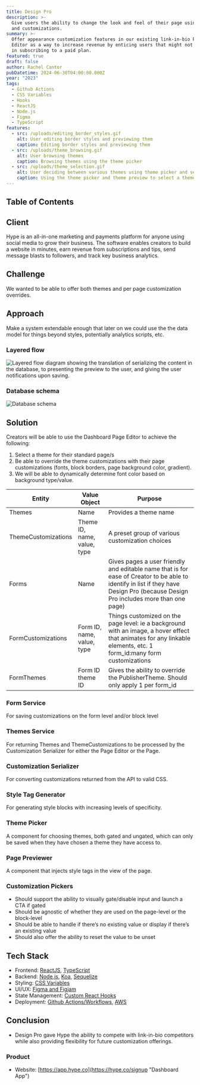 ```yaml
---
title: Design Pro
description: >-
  Give users the ability to change the look and feel of their page using themes
  and customizations.
summary: >-
  Offer appearance customization features in our existing link-in-bio Page
  Editor as a way to increase revenue by enticing users that might not see value
  in subscribing to a paid plan.
featured: true
draft: false
author: Rachel Cantor
pubDatetime: 2024-06-30T04:00:00.000Z
year: "2023"
tags:
  - Github Actions
  - CSS Variables
  - Hooks
  - ReactJS
  - Node.js
  - Figma
  - TypeScript
features:
  - src: /uploads/editing_border_styles.gif
    alt: User editing border styles and previewing them
    caption: Editing border styles and previewing them
  - src: /uploads/theme_browsing.gif
    alt: User browsing themes
    caption: Browsing themes using the theme picker
  - src: /uploads/theme_selection.gif
    alt: User deciding between various themes using theme picker and selecting one
    caption: Using the theme picker and theme preview to select a theme
---
```


## Table of Contents

## Client

Hype is an all-in-one marketing and payments platform for anyone using social media to grow their business. The software enables creators to build a website in minutes, earn revenue from subscriptions and tips, send message blasts to followers, and track key business analytics.

## Challenge

We wanted to be able to offer both themes and per page customization overrides.

## Approach

Make a system extendable enough that later on we could use the the data model for things beyond styles, potentially analytics scripts, etc.

### Layered flow

![Layered flow diagram showing the translation of serializing the content in the database, to presenting the preview to the user, and giving the user notifications upon saving.](/uploads/page_customization_layered_flow.png)

### Database schema

![Database schema](/uploads/database_schema.png)

## Solution

Creators will be able to use the Dashboard Page Editor to achieve the following:

1. Select a theme for their standard page/s
2. Be able to override the theme customizations with their page customizations (fonts, block borders, page background color, gradient).
3. We will be able to dynamically determine font color based on background type/value.

| Entity              | Value Object                | Purpose                                                                                                                                                                           |
| ------------------- | --------------------------- | --------------------------------------------------------------------------------------------------------------------------------------------------------------------------------- |
| Themes              | Name                        | Provides a theme name                                                                                                                                                             |
| ThemeCustomizations | Theme ID, name, value, type | A preset group of various customization choices                                                                                                                                   |
| Forms               | Name                        | Gives pages a user friendly and editable name that is for ease of Creator to be able to identify in list if they have Design Pro (because Design Pro includes more than one page) |
| FormCustomizations  | Form ID, name, value, type  | Things customized on the page level: ie a background with an image, a hover effect that animates for any linkable elements, etc. 1 form_id:many form customizations               |
| FormThemes          | Form ID theme ID            | Gives the ability to override the PublisherTheme. Should only apply 1 per form_id                                                                                                 |

### Form Service

For saving customizations on the form level and/or block level

### Themes Service

For returning Themes and ThemeCustomizations to be processed by the Customization Serializer for either the Page Editor or the Page.

### Customization Serializer

For converting customizations returned from the API to valid CSS.

### Style Tag Generator

For generating style blocks with increasing levels of specificity.

### Theme Picker

A component for choosing themes, both gated and ungated, which can only be saved when they have chosen a theme they have access to.

### Page Previewer

A component that injects style tags in the view of the page.

### Customization Pickers

- Should support the ability to visually gate/disable input and launch a CTA if gated
- Should be agnostic of whether they are used on the page-level or the block-level
- Should be able to handle if there’s no existing value or display if there’s an existing value
- Should also offer the ability to reset the value to be unset

## Tech Stack

- Frontend: [ReactJS](https://reactjs.org/ "React"), [TypeScript](https://www.typescriptlang.org/ "TypeScript")
- Backend: [Node.js](https://nodejs.org "Node.js"), [Koa](https://koajs.com "Koa"), [Sequelize](https://sequelize.org "Sequelize")
- Styling: [CSS Variables](https://developer.mozilla.org/en-US/docs/Web/CSS/Using_CSS_custom_properties "CSS variables")
- UI/UX: [Figma and Figjam](https://figma.com/ "Figma")
- State Management: [Custom React Hooks](https://react.dev/learn/reusing-logic-with-custom-hooks "Custom React Hooks")
- Deployment: [Github Actions/Workflows](https://docs.github.com/en/actions "Github Actions"), [AWS](https://aws.amazon.com "AWS")

## Conclusion

- Design Pro gave Hype the ability to compete with link-in-bio competitors while also providing flexibility for future customization offerings.

### Product

- Website: [https://app.hype.co](https://hype.co/signup "Dashboard App")
